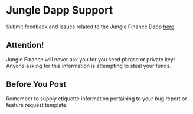 # Jungle Dapp Support

Submit feedback and issues related to the Jungle Finance Dapp [here](https://github.com/Jungle-Finance/dapp-suppot/issues).

## Attention!

Jungle Finance will never ask you for you seed phrase or private key! Anyone asking for this information is attempting to steal your funds.

## Before You Post

Remember to supply etiquette information pertaining to your bug report or feature request template. 

